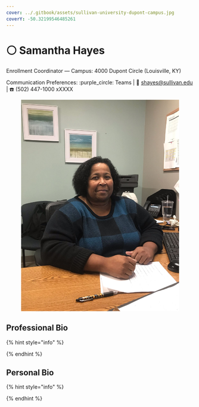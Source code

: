 ```yaml
---
cover: ../.gitbook/assets/sullivan-university-dupont-campus.jpg
coverY: -50.32199546485261
---
```


# ⚪ Samantha Hayes

Enrollment Coordinator — Campus: 4000 Dupont Circle (Louisville, KY)

Communication Preferences: :purple\_circle: Teams | :e-mail: shayes@sullivan.edu | :telephone: (502) 447-1000 xXXXX

<figure><img src="../.gitbook/assets/samantha.jpg" alt=""><figcaption></figcaption></figure>

## Professional Bio

{% hint style="info" %}

{% endhint %}

## Personal Bio

{% hint style="info" %}

{% endhint %}
